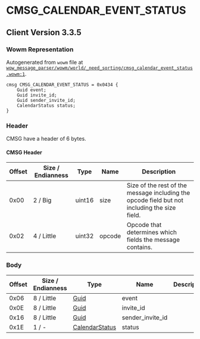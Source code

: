 # CMSG_CALENDAR_EVENT_STATUS

## Client Version 3.3.5

### Wowm Representation

Autogenerated from `wowm` file at [`wow_message_parser/wowm/world/_need_sorting/cmsg_calendar_event_status.wowm:1`](https://github.com/gtker/wow_messages/tree/main/wow_message_parser/wowm/world/_need_sorting/cmsg_calendar_event_status.wowm#L1).
```rust,ignore
cmsg CMSG_CALENDAR_EVENT_STATUS = 0x0434 {
    Guid event;
    Guid invite_id;
    Guid sender_invite_id;
    CalendarStatus status;
}
```
### Header

CMSG have a header of 6 bytes.

#### CMSG Header

| Offset | Size / Endianness | Type   | Name   | Description |
| ------ | ----------------- | ------ | ------ | ----------- |
| 0x00   | 2 / Big           | uint16 | size   | Size of the rest of the message including the opcode field but not including the size field.|
| 0x02   | 4 / Little        | uint32 | opcode | Opcode that determines which fields the message contains.|

### Body

| Offset | Size / Endianness | Type | Name | Description | Comment |
| ------ | ----------------- | ---- | ---- | ----------- | ------- |
| 0x06 | 8 / Little | [Guid](../spec/packed-guid.md) | event |  |  |
| 0x0E | 8 / Little | [Guid](../spec/packed-guid.md) | invite_id |  |  |
| 0x16 | 8 / Little | [Guid](../spec/packed-guid.md) | sender_invite_id |  |  |
| 0x1E | 1 / - | [CalendarStatus](calendarstatus.md) | status |  |  |

